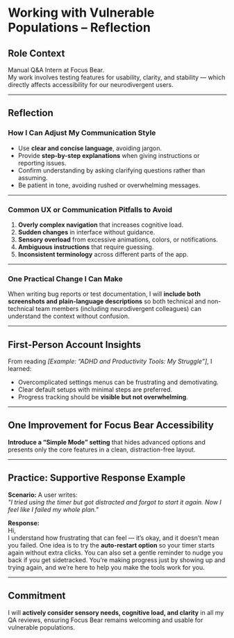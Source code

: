 # Working with Vulnerable Populations – Reflection

## Role Context

Manual Q&A Intern at Focus Bear.  
My work involves testing features for usability, clarity, and stability — which directly affects accessibility for our neurodivergent users.

---

## Reflection

### How I Can Adjust My Communication Style

- Use **clear and concise language**, avoiding jargon.
- Provide **step-by-step explanations** when giving instructions or reporting issues.
- Confirm understanding by asking clarifying questions rather than assuming.
- Be patient in tone, avoiding rushed or overwhelming messages.

---

### Common UX or Communication Pitfalls to Avoid

1. **Overly complex navigation** that increases cognitive load.
2. **Sudden changes** in interface without guidance.
3. **Sensory overload** from excessive animations, colors, or notifications.
4. **Ambiguous instructions** that require guessing.
5. **Inconsistent terminology** across different parts of the app.

---

### One Practical Change I Can Make

When writing bug reports or test documentation, I will **include both screenshots and plain-language descriptions** so both technical and non-technical team members (including neurodivergent colleagues) can understand the context without confusion.

---

## First-Person Account Insights

From reading _[Example: “ADHD and Productivity Tools: My Struggle”]_, I learned:

- Overcomplicated settings menus can be frustrating and demotivating.
- Clear default setups with minimal steps are preferred.
- Progress tracking should be **visible but not overwhelming**.

---

## One Improvement for Focus Bear Accessibility

**Introduce a “Simple Mode” setting** that hides advanced options and presents only the core features in a clean, distraction-free layout.

---

## Practice: Supportive Response Example

**Scenario:** A user writes:  
_"I tried using the timer but got distracted and forgot to start it again. Now I feel like I failed my whole plan."_

**Response:**  
Hi,  
I understand how frustrating that can feel — it’s okay, and it doesn’t mean you failed. One idea is to try the **auto-restart option** so your timer starts again without extra clicks. You can also set a gentle reminder to nudge you back if you get sidetracked. You’re making progress just by showing up and trying again, and we’re here to help you make the tools work for you.

---

## Commitment

I will **actively consider sensory needs, cognitive load, and clarity** in all my QA reviews, ensuring Focus Bear remains welcoming and usable for vulnerable populations.
